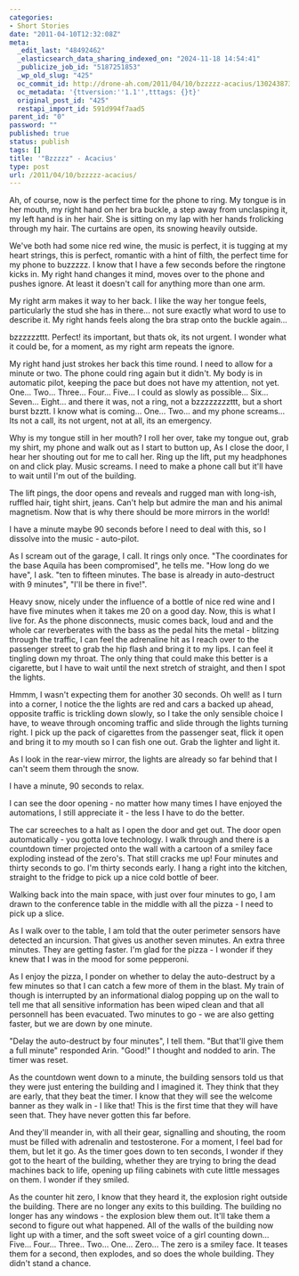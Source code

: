 ```yaml
---
categories:
- Short Stories
date: "2011-04-10T12:32:08Z"
meta:
  _edit_last: "48492462"
  _elasticsearch_data_sharing_indexed_on: "2024-11-18 14:54:41"
  _publicize_job_id: "5187251853"
  _wp_old_slug: "425"
  oc_commit_id: http://drone-ah.com/2011/04/10/bzzzzz-acacius/1302438730
  oc_metadata: '{ttversion:''1.1'',tttags: {}t}'
  original_post_id: "425"
  restapi_import_id: 591d994f7aad5
parent_id: "0"
password: ""
published: true
status: publish
tags: []
title: '"Bzzzzz" - Acacius'
type: post
url: /2011/04/10/bzzzzz-acacius/
---
```


Ah, of course, now is the perfect time for the phone to ring. My tongue is in
her mouth, my right hand on her bra buckle, a step away from unclasping it, my
left hand is in her hair. She is sitting on my lap with her hands frolicking
through my hair. The curtains are open, its snowing heavily outside.

We've both had some nice red wine, the music is perfect, it is tugging at my
heart strings, this is perfect, romantic with a hint of filth, the perfect time
for my phone to buzzzzz. I know that I have a few seconds before the ringtone
kicks in. My right hand changes it mind, moves over to the phone and pushes
ignore. At least it doesn't call for anything more than one arm.

My right arm makes it way to her back. I like the way her tongue feels,
particularly the stud she has in there... not sure exactly what word to use to
describe it. My right hands feels along the bra strap onto the buckle again...

bzzzzzzttt. Perfect! its important, but thats ok, its not urgent. I wonder what
it could be, for a moment, as my right arm repeats the ignore.

<!--more-->

My right hand just strokes her back this time round. I need to allow for a
minute or two. The phone could ring again but it didn't. My body is in automatic
pilot, keeping the pace but does not have my attention, not yet. One... Two...
Three... Four... Five... I could as slowly as possible... Six... Seven...
Eight... and there it was, not a ring, not a bzzzzzzzzttt, but a short burst
bzztt. I know what is coming... One... Two... and my phone screams... Its not a
call, its not urgent, not at all, its an emergency.

Why is my tongue still in her mouth? I roll her over, take my tongue out, grab
my shirt, my phone and walk out as I start to button up, As I close the door, I
hear her shouting out for me to call her. Ring up the lift, put my headphones on
and click play. Music screams. I need to make a phone call but it'll have to
wait until I'm out of the building.

The lift pings, the door opens and reveals and rugged man with long-ish, ruffled
hair, tight shirt, jeans. Can't help but admire the man and his animal
magnetism. Now that is why there should be more mirrors in the world!

I have a minute maybe 90 seconds before I need to deal with this, so I dissolve
into the music - auto-pilot.

As I scream out of the garage, I call. It rings only once. "The coordinates for
the base Aquila has been compromised", he tells me. "How long do we have", I
ask. "ten to fifteen minutes. The base is already in auto-destruct with 9
minutes", "I'll be there in five!".

Heavy snow, nicely under the influence of a bottle of nice red wine and I have
five minutes when it takes me 20 on a good day. Now, this is what I live for. As
the phone disconnects, music comes back, loud and and the whole car reverberates
with the bass as the pedal hits the metal - blitzing through the traffic, I can
feel the adrenaline hit as I reach over to the passenger street to grab the hip
flash and bring it to my lips. I can feel it tingling down my throat. The only
thing that could make this better is a cigarette, but I have to wait until the
next stretch of straight, and then I spot the lights.

Hmmm, I wasn't expecting them for another 30 seconds. Oh well! as I turn into a
corner, I notice the the lights are red and cars a backed up ahead, opposite
traffic is trickling down slowly, so I take the only sensible choice I  have, to
weave through oncoming traffic and slide through the lights turning right. I
pick up the pack of cigarettes from the passenger seat, flick it open and bring
it to my mouth so I can fish one out. Grab the lighter and light it.

As I look in the rear-view mirror, the lights are already so far behind that I
can't seem them through the snow.

I have a minute, 90 seconds to relax.

I can see the door opening - no matter how many times I have enjoyed the
automations, I still appreciate it - the less I have to do the better.

The car screeches to a halt as I open the door and get out. The door open
automatically - you gotta love technology. I walk through and there is a
countdown timer projected onto the wall with a cartoon of a smiley face
exploding instead of the zero's. That still cracks me up! Four minutes and
thirty seconds to go. I'm thirty seconds early. I hang a right into the kitchen,
straight to the fridge to pick up a nice cold bottle of beer.

Walking back into the main space, with just over four minutes to go, I am drawn
to the conference table in the middle with all the pizza - I need to pick up a
slice.

As I walk over to the table, I am told that the outer perimeter sensors have
detected an incursion. That gives us another seven minutes. An extra three
minutes. They are getting faster. I'm glad for the pizza - I wonder if they knew
that I was in the mood for some pepperoni.

As I enjoy the pizza, I ponder on whether to delay the auto-destruct by a few
minutes so that I can catch a few more of them in the blast. My train of though
is interrupted by an informational dialog popping up on the wall to tell me that
all sensitive information has been wiped clean and that all personnell has been
evacuated. Two minutes to go - we are also getting faster, but we are down by
one minute.

"Delay the auto-destruct by four minutes", I tell them. "But that'll give them a
full minute" responded Arin. "Good!" I thought and nodded to arin. The timer was
reset.

As the countdown went down to a minute, the building sensors told us that they
were just entering the building and I imagined it. They think that they are
early, that they beat the timer. I know that they will see the welcome banner as
they walk in - I like that! This is the first time that they will have seen
that. They have never gotten this far before.

And they'll meander in, with all their gear, signalling and shouting, the room
must be filled with adrenalin and testosterone. For a moment, I feel bad for
them, but let it go. As the timer goes down to ten seconds, I wonder if they got
to the heart of the building, whether they are trying to bring the dead machines
back to life, opening up filing cabinets with cute little messages on them. I
wonder if they smiled.

As the counter hit zero, I know that they heard it, the explosion right outside
the building. There are no longer any exits to this building. The building no
longer has any windows - the explosion blew them out. It'll take them a second
to figure out what happened. All of the walls of the building now light up with
a timer, and the soft sweet voice of a girl counting down... Five... Four...
Three.. Two... One... Zero... The zero is a smiley face. It teases them for a
second, then explodes, and so does the whole building. They didn't stand a
chance.
